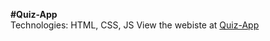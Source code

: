 **#Quiz-App**  
Technologies: HTML, CSS, JS
View the webiste at [Quiz-App](https://nikhitha1211.github.io/Quiz-app/)

